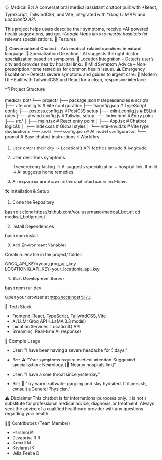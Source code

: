 🩺 Medical Bot
A conversational medical assistant chatbot built with *React, TypeScript, TailwindCSS, and Vite, integrated with **Groq LLM API* and *LocationIQ API*.

This project helps users describe their symptoms, receive *AI-powered health suggestions, and get **Google Maps links to nearby hospitals* for relevant specializations.
 🚀 Features

 🤖 Conversational Chatbot – Ask medical-related questions in natural language.
 🏥 Specialization Detection – AI suggests the right doctor specialization based on symptoms.
 📍 Location Integration – Detects user’s city and provides nearby hospital links.
 🏡 Mild Symptom Advice – Non-prescription home remedies for common health issues.
 ⚠ Emergency Escalation – Detects severe symptoms and guides to urgent care.
 🎨 Modern UI – Built with TailwindCSS and React for a clean, responsive interface.

 🗂 Project Structure


medical_bot/
└── project/
    ├── package.json          # Dependencies & scripts
    ├── vite.config.ts        # Vite configuration
    ├── tsconfig.json         # TypeScript config
    ├── postcss.config.js     # PostCSS setup
    ├── eslint.config.js      # ESLint rules
    ├── tailwind.config.js    # Tailwind setup
    ├── index.html            # Entry point
    ├── src/
    │   ├── main.tsx          # React entry point
    │   ├── App.tsx           # Chatbot logic/UI
    │   ├── index.css         # Global styles
    │   └── vite-env.d.ts     # Vite type declarations
    └── .bolt/
        ├── config.json       # AI model configuration
        └── prompt            # Base chatbot instructions
 ⚡ Workflow

1. User enters their city → LocationIQ API fetches latitude & longitude.
2. User describes symptoms:

    If severe/long-lasting → AI suggests specialization + hospital link.
    If mild → AI suggests home remedies.
3. AI responses are shown in the chat interface in real-time.

 🛠 Installation & Setup

 1. Clone the Repository

bash
git clone https://github.com/yourusername/medical_bot.git
cd medical_bot/project


 2. Install Dependencies

bash
npm install


 3. Add Environment Variables

Create a .env file in the project/ folder:


GROQ_API_KEY=your_groq_api_key
LOCATIONIQ_API_KEY=your_locationiq_api_key


 4. Start Development Server

bash
npm run dev


Open your browser at [http://localhost:5173](http://localhost:5173).

 📡 Tech Stack
* Frontend: React, TypeScript, TailwindCSS, Vite
* AI/LLM: Groq API (LLaMA 3.3 model)
* Location Services: LocationIQ API
* Streaming: Real-time AI responses

 📌 Example Usage

* User: "I have been having a severe headache for 5 days."

* Bot: ⚠ "Your symptoms require medical attention. Suggested specialization: Neurology. [🔎 Nearby hospitals link]"

* User: "I have a sore throat since yesterday."

* Bot: 🏡 "Try warm saltwater gargling and stay hydrated. If it persists, consult a General Physician."

⚠ Disclaimer
This chatbot is for informational purposes only.
It is not a substitute for professional medical advice, diagnosis, or treatment.
Always seek the advice of a qualified healthcare provider with any questions regarding your health.

👩‍💻 Contributors
(Team Member)
* Harshini M 
* Devapriya R R
* Kamali M
* Kaviarasi K
* Jeliz Feeba D
